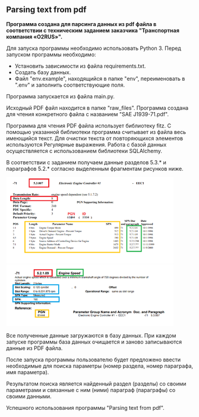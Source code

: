 ## Parsing text from pdf

**Программа создана для парсинга данных из pdf файла в соответствии с техническим заданием заказчика "Транспортная компания «О2RUS»".**

Для запуска программы необходимо использовать Python 3. 
Перед запуском программы необходимо:
- Установить зависимости из файла requirements.txt. 
- Создать базу данных. 
- Файл "env.example", находящийся в папке "env", переименовать в ".env" и заполнить соответствующие поля.

Программа запускается из файла main.py.

Исходный PDF файл находится в папке "raw_files". 
Программа создана для чтения конкретного файла с названием "SAE J1939-71.pdf".

Программа для чтения PDF файла использует библиотеку fitz.
С помощью указанной библиотеки программа считывает из файла весь имеющийся текст.
Для очистки текста от повторяющихся элементов используются Регулярные выражения.
Работа с базой данных осуществляется с использованием библиотеки SQLAlchemy.

В соответствии с заданием получаем данные разделов 5.3.* и параграфов 5.2.* согласно выделенным фрагментам рисунков ниже.

<img src="./images/image_5_3.png" alt="image_5_3.png" width="450"/>


<img src="./images/image_5_2.png" alt="image_5_2.png" width="450"/>

Все полученные данные загружаются в базу данных.
При каждом запуске программы база данных очищается и заново записываются данные из PDF файла.

После запуска программы пользователю будет предложено ввести необходимые для поиска параметры (номер раздела, номер параграфа, имя параметра).

Результатом поиска является найденный раздел (разделы) со своими параметрами и связанные с ним (ними) параграф (параграфы) со своими данными.

Успешного использования программы "Parsing text from pdf".
